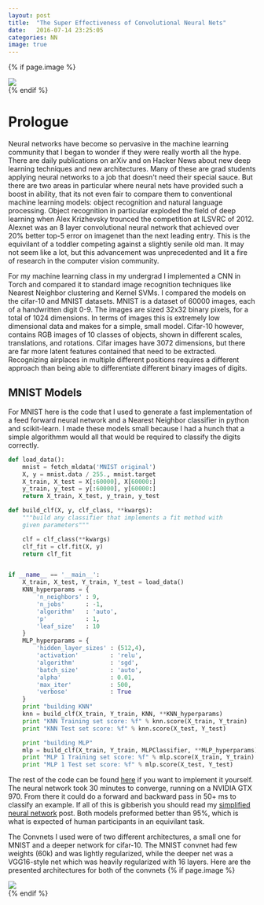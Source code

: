 ```yaml
---
layout: post
title:  "The Super Effectiveness of Convolutional Neural Nets"
date:   2016-07-14 23:25:05
categories: NN
image: true
---
```




<!--To start off this **Blog** I thought I would give a history of where Ive been on my short ourney so for, starting with my first encounter with a neural net. A year or so ago I came across an npm package called Synaptic which gives some functions for defining the behavior of artificial neurons.-->

{% if page.image %}
<div class="post-img">
<img class="img-responsive img-post" src=" {{site.baseurl}}/img/synapse.jpeg "/>
</div>
{% endif %}

Prologue
===========
Neural networks have become so pervasive in the machine learning community that I began to wonder if they were really worth all the hype. There are daily publications on arXiv
and on Hacker News about new deep learning techniques and new architectures. Many of these are grad students applying neural networks to a job that doesn't need their 
special sauce. But there are two areas in particular where neural nets have provided such a boost in ability, that its not even fair to compare them to conventional 
machine learning models: object recognition and natural language processing. Object recognition in particular exploded the field of deep learning when Alex Krizhevsky 
trounced the competition at ILSVRC of 2012. Alexnet was an 8 layer convolutional neural network that achieved over 20% better top-5 error on imagenet than the next leading entry. 
This is the equivilant of a toddler competing against a slightly senile old man. It may not seem like a lot, but this advancement was unprecedented and lit a fire of 
research in the computer vision community. 

For my machine learning class in my undergrad I implemented a CNN in Torch and compared it to standard image recognition techniques like Nearest Neighbor clustering and Kernel SVMs. 
I compared the models on the cifar-10 and MNIST datasets. MNIST is a dataset of 60000 images, each of a handwritten digit 0-9. The images are sized 32x32 binary pixels, for a total of 1024 
dimensions. In terms of images this is extremely low dimensional data and makes for a simple, small model. Cifar-10 however, contains RGB images of 10 classes of objects, shown in 
different scales, translations, and rotations. Cifar images have 3072 dimensions, but there are far more latent features contained that need to be extracted. Recognizing airplaces 
in multiple different positions requires a different approach than being able to differentiate different binary images of digits. 

MNIST Models
-----------
For MNIST here is the code that I used to generate a fast implementation of a feed forward neural network and a Nearest Neighbor classifier in python and scikit-learn. 
I made these models small because I had a hunch that a simple algorithmm would all that would be required to classify the digits correctly.

```python
def load_data():
    mnist = fetch_mldata('MNIST original')
    X, y = mnist.data / 255., mnist.target
    X_train, X_test = X[:60000], X[60000:]
    y_train, y_test = y[:60000], y[60000:]
    return X_train, X_test, y_train, y_test

def build_clf(X, y, clf_class, **kwargs):
    """build any classifier that implements a fit method with
    given parameters"""

    clf = clf_class(**kwargs)
    clf_fit = clf.fit(X, y)
    return clf_fit


if __name__ == '__main__':
    X_train, X_test, Y_train, Y_test = load_data()
    KNN_hyperparams = {
        'n_neighbors' : 9,
        'n_jobs'      : -1,
        'algorithm'   : 'auto',
        'p'           : 1,
        'leaf_size'   : 10
    }
    MLP_hyperparams = {
        'hidden_layer_sizes' : (512,4),
        'activation'         : 'relu',
        'algorithm'          : 'sgd',
        'batch_size'         : 'auto',
        'alpha'              : 0.01,
        'max_iter'           : 500,
        'verbose'            : True
    }
    print "building KNN"
    knn = build_clf(X_train, Y_train, KNN, **KNN_hyperparams)
    print "KNN Training set score: %f" % knn.score(X_train, Y_train)
    print "KNN Test set score: %f" % knn.score(X_test, Y_test)

    print "building MLP"
    mlp = build_clf(X_train, Y_train, MLPClassifier, **MLP_hyperparams)
    print "MLP 1 Training set score: %f" % mlp.score(X_train, Y_train)
    print "MLP 1 Test set score: %f" % mlp.score(X_test, Y_test)
```

The rest of the code can be found [here](https://github.com/neale/ConvNet/blob/master/linearClassifier/KNN_MLP.py) if you want to implement it yourself.
The neural network took 30 minutes to converge, running on a NVIDIA GTX 970. From there it could do a forward and backward pass in 50+ ms to classify an example. 
If all of this is gibberish you should read my [simplified neural network](http://neale.github.io) post. Both models preformed better than 95%, which is what is expected of human
participants in an equivilant task. 

The Convnets I used were of two different architectures, a small one for MNIST and a deeper network for cifar-10. The MNIST convnet had few weights (60k) and was 
lightly regularized, while the deeper net was a VGG16-style net which was heavily regularized with 16 layers. Here are the presented architectures for both of the convnets
{% if page.image %}
<div class="post-img">
<img class="img-responsive img-post" src=" {{site.baseurl}}/img/conv_architectures.png" style="width: 200px:;"/>
</div>
{% endif %}








